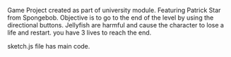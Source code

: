 Game Project created as part of university module. Featuring Patrick Star from Spongebob.
Objective is to go to the end of the level by using the directional buttons.
Jellyfish are harmful and cause the character to lose a life and restart.
you have 3 lives to reach the end.

sketch.js file has main code.

